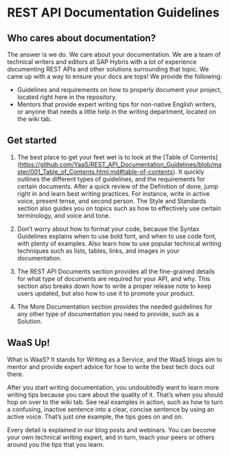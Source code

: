 # REST API Documentation Guidelines

## Who cares about documentation?
The answer is we do. We care about your documentation. We are a team of technical writers and editors at SAP Hybris with a lot of experience documenting REST APIs and other solutions surrounding that topic. We came up with a way to ensure your docs are tops! We provide the following:

* Guidelines and requirements on how to properly document your project, located right here in the repository.
* Mentors that provide expert writing tips for non-native English writers, or anyone that needs a little help in the writing department, located on the wiki tab.

## Get started
1. The best place to get your feet wet is to look at the [Table of Contents] (https://github.com/YaaS/REST_API_Documentation_Guidelines/blob/master/001_Table_of_Contents.html.md#table-of-contents). It quickly outlines the different types of guidelines, and the requirements for certain documents. After a quick review of the Definition of done, jump right in and learn best writing practices. For instance, write in active voice, present tense, and second person. The Style and Standards section also guides you on topics such as how to effectively use certain terminology, and voice and tone.

2. Don’t worry about how to format your code, because the Syntax Guidelines explains when to use bold font, and when to use code font, with plenty of examples. Also learn how to use popular technical writing techniques such as lists, tables, links, and images in your documentation.

3. The REST API Documents section provides all the fine-grained details for what type of documents are required for your API, and why. This section also breaks down how to write a proper release note to keep users updated, but also how to use it to promote your product.

4. The More Documentation section provides the needed guidelines for any other type of documentation you need to provide, such as a Solution.  

## WaaS Up!
What is WaaS? It stands for Writing as a Service, and the WaaS blogs aim to mentor and provide expert advice for how to write the best tech docs out there.

After you start writing documentation, you undoubtedly want to learn more writing tips because you care about the quality of it. That’s when you should hop on over to the wiki tab. See real examples in action, such as how to turn a confusing, inactive sentence into a clear, concise sentence by using an active voice. That’s just one example, the tips goes on and on.

Every detail is explained in our blog posts and webinars. You can become your own technical writing expert, and in turn, teach your peers or others around you the tips that you learn.
